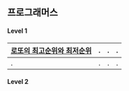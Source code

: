 ## 프로그래머스

#### Level 1

| [로또의 최고순위와 최저순위](https://programmers.co.kr/learn/courses/30/lessons/77484) | .   | .   | .   |
| -------------------------------------------------------------------------------------- | --- | --- | --- |
| .                                                                                      | .   | .   | .   |

#### Level 2

<!--
| .   | .   | .   | .   |
| --- | --- | --- | --- |
| .   | .   | .   | .   | -->

